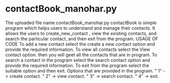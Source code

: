 # contactBook_manohar.py
The uploaded file name contactBook_manohar.py 
contactBook is simple program which helps users to understand and manage their contacts. It allows the users to create_new_contact , view the existing contacts, and search the particular contact, and then exit from the program.
USAGE OF CODE
    To add a new contact select the create a new contact option and provide the required information.
    To view all contacts  select the View contact option. then you will geet all the contacts that are in program.
    To search a contact in the program select the search contact option and provide the required information.
    To exit from the program select the suitable option and then exit.
Options that are provided in the program.
   " 1" -> create contact.
   " 2" -> view contact.
   " 3" -> search contact.
   " 4" -> exit.    
